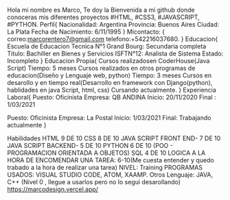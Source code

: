 Hola mi nombre es Marco, 
Te doy la Bienvenida a mi github donde conoceras mis diferentes proyectos
#HTML, #CSS3, #JAVASCRIPT, #PYTHON.
Perfil{
Nacionalidad: Argentina
Provincia: Buenos Aires
Ciudad: La Plata
Fecha de Nacimiento: 6/11/1995
}
Micontacto: {
correo:marcorentero7@gmail.com
telefono:+542216037680.
}
Educacion{
Escuela de Educacion Tecnica N°1 Grand Bourg: Secundaria completa
Titulo: Bachiller en Bienes y Servicios
ISFTN°12: Analista de Sistema
Estado: Incompleto
}
Educacion Propia{
Cursos realizadosen CoderHouse(Java Script)
Tiempo: 5 meses
Cursos realizados en otros programas de educacion(Diseño y Lenguaje web, python)
Tiempo: 3 meses
Cursos en desarollo y en tiempo real(Desarrollo en framework con Django(python), hablidades en java Script, html, css)
Cursando actualmente.
}
Experiencia Laboral{
Puesto: Oficinista
Empresa: QB ANDINA
Inicio: 20/11/2020
Final : 1/03/2021

Puesto: Oficinista
Empresa: La Postal
Inicio: 1/03/2021
Final: Trabajando actualmente
}

Habilidades
HTML 9 DE 10
CSS 8 DE 10
JAVA SCRIPT FRONT END-  7 DE 10
JAVA SCRIPT BACKEND- 5 DE 10
PYTHON 6 DE 10 (POO - PROGRAMACION ORIENTADA A OBJETOS)
SQL 4 DE 10
LOGICA A LA HORA DE ENCOMENDAR UNA TAREA: 6-10(Me cuesta entender y quedo trabado a la hora de realizar una tarea)
NIVEL: Training
PROGRAMAS USADOS: VISUAL STUDIO CODE, ATOM, XAAMP.
Otros Lenguaje: JAVA, C++ (Nivel 0 , llegue a usarlos pero no lo segui desarollando)
https://marcodesign.vercel.app/

